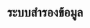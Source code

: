 ---
title: ระบบสำรองข้อมูล
thumbnail: "/assets/uploads/placeholder.png"
description: Ipsum lorem

---